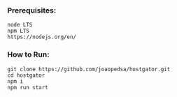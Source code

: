 ###  Prerequisites:
    node LTS
    npm LTS
    https://nodejs.org/en/

###  How to Run:
    git clone https://github.com/joaopedsa/hostgator.git
    cd hostgator
    npm i
    npm run start
